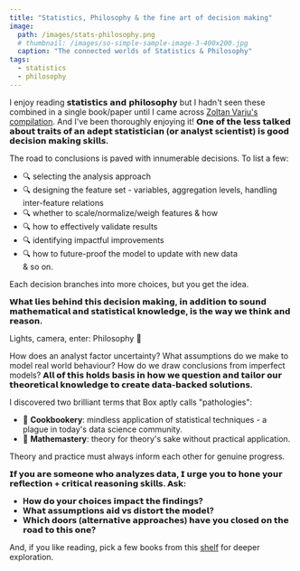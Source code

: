 ```yaml
---
title: "Statistics, Philosophy & the fine art of decision making"
image: 
  path: /images/stats-philosophy.png
  # thumbnail: /images/so-simple-sample-image-3-400x200.jpg
  caption: "The connected worlds of Statistics & Philosophy"
tags:
  - statistics
  - philosophy
---
```

I enjoy reading 𝘀𝘁𝗮𝘁𝗶𝘀𝘁𝗶𝗰𝘀 𝗮𝗻𝗱 𝗽𝗵𝗶𝗹𝗼𝘀𝗼𝗽𝗵𝘆 but I hadn't seen these combined in a single book/paper until I came across [Zoltan Varju's compilation](https://lnkd.in/eH_j5ScG). And I've been thoroughly enjoying it! **𝗢𝗻𝗲 𝗼𝗳 𝘁𝗵𝗲 𝗹𝗲𝘀𝘀 𝘁𝗮𝗹𝗸𝗲𝗱 𝗮𝗯𝗼𝘂𝘁 𝘁𝗿𝗮𝗶𝘁𝘀 𝗼𝗳 𝗮𝗻 𝗮𝗱𝗲𝗽𝘁 𝘀𝘁𝗮𝘁𝗶𝘀𝘁𝗶𝗰𝗶𝗮𝗻 (𝗼𝗿 𝗮𝗻𝗮𝗹𝘆𝘀𝘁 s𝗰𝗶𝗲𝗻𝘁𝗶𝘀𝘁) 𝗶𝘀 𝗴𝗼𝗼𝗱 𝗱𝗲𝗰𝗶𝘀𝗶𝗼𝗻 𝗺𝗮𝗸𝗶𝗻𝗴 𝘀𝗸𝗶𝗹𝗹𝘀.** 

The road to conclusions is paved with innumerable decisions. To list a few: 
* 🔍 selecting the analysis approach
* 🔍 designing the feature set - variables, aggregation levels, handling inter-feature relations
* 🔍 whether to scale/normalize/weigh features & how 
* 🔍 how to effectively validate results
* 🔍 identifying impactful improvements 
* 🔍 how to future-proof the model to update with new data <br>
& so on.  

Each decision branches into more choices, but you get the idea. 

**𝗪𝗵𝗮𝘁 𝗹𝗶𝗲𝘀 𝗯𝗲𝗵𝗶𝗻𝗱 𝘁𝗵𝗶𝘀 𝗱𝗲𝗰𝗶𝘀𝗶𝗼𝗻 𝗺𝗮𝗸𝗶𝗻𝗴, 𝗶𝗻 𝗮𝗱𝗱𝗶𝘁𝗶𝗼𝗻 𝘁𝗼 𝘀𝗼𝘂𝗻𝗱 𝗺𝗮𝘁𝗵𝗲𝗺𝗮𝘁𝗶𝗰𝗮𝗹 𝗮𝗻𝗱 𝘀𝘁𝗮𝘁𝗶𝘀𝘁𝗶𝗰𝗮𝗹 𝗸𝗻𝗼𝘄𝗹𝗲𝗱𝗴𝗲, 𝗶𝘀 t𝗵𝗲 𝘄𝗮𝘆 𝘄𝗲 𝘁𝗵𝗶𝗻𝗸 𝗮𝗻𝗱 𝗿𝗲𝗮𝘀𝗼𝗻.**

Lights, camera, enter: Philosophy 🧠

How does an analyst factor uncertainty? What assumptions do we make to model real world behaviour? How do we draw conclusions from imperfect models? **𝗔𝗹𝗹 𝗼𝗳 𝘁𝗵𝗶𝘀 𝗵𝗼𝗹𝗱𝘀 𝗯𝗮𝘀𝗶𝘀 𝗶𝗻 𝗵𝗼𝘄 𝘄𝗲 𝗾𝘂𝗲𝘀𝘁𝗶𝗼𝗻 𝗮𝗻𝗱 𝘁𝗮𝗶𝗹𝗼𝗿 𝗼𝘂𝗿 𝘁𝗵𝗲𝗼𝗿𝗲𝘁𝗶𝗰𝗮𝗹 𝗸𝗻𝗼𝘄𝗹𝗲𝗱𝗴𝗲 𝘁𝗼 𝗰𝗿𝗲𝗮𝘁𝗲 𝗱𝗮𝘁𝗮-𝗯𝗮𝗰𝗸𝗲𝗱 𝘀𝗼𝗹𝘂𝘁𝗶𝗼𝗻𝘀.**

I discovered two brilliant terms that Box aptly calls "pathologies": 
* 🧮 **Cookbookery**: mindless application of statistical techniques - a plague in today's data science community. 
* 🧮 **Mathemastery**: theory for theory's sake without practical application. 

Theory and practice must always inform each other for genuine progress.

**𝗜𝗳 𝘆𝗼𝘂 𝗮𝗿𝗲 𝘀𝗼𝗺𝗲𝗼𝗻𝗲 𝘄𝗵𝗼 𝗮𝗻𝗮𝗹𝘆𝘇𝗲𝘀 𝗱𝗮𝘁𝗮, 𝗜 𝘂𝗿𝗴𝗲 𝘆𝗼𝘂 𝘁𝗼 𝗵𝗼𝗻𝗲 𝘆𝗼𝘂𝗿 𝗿𝗲𝗳𝗹𝗲𝗰𝘁𝗶𝗼𝗻 + 𝗰𝗿𝗶𝘁𝗶𝗰𝗮𝗹 𝗿𝗲𝗮𝘀𝗼𝗻𝗶𝗻𝗴 𝘀𝗸𝗶𝗹𝗹𝘀. 𝗔𝘀𝗸:**   
* **H𝗼𝘄 𝗱𝗼 𝘆𝗼𝘂𝗿 𝗰𝗵𝗼𝗶𝗰𝗲𝘀 𝗶𝗺𝗽𝗮𝗰𝘁 𝘁𝗵𝗲 𝗳𝗶𝗻𝗱𝗶𝗻𝗴𝘀?**   
* **W𝗵𝗮𝘁 𝗮𝘀𝘀𝘂𝗺𝗽𝘁𝗶𝗼𝗻𝘀 𝗮𝗶𝗱 𝘃𝘀 𝗱𝗶𝘀𝘁𝗼𝗿𝘁 𝘁𝗵𝗲 𝗺𝗼𝗱𝗲𝗹?**  
* **W𝗵𝗶𝗰𝗵 𝗱𝗼𝗼𝗿𝘀 (𝗮𝗹𝘁𝗲𝗿𝗻𝗮𝘁𝗶𝘃𝗲 𝗮𝗽𝗽𝗿𝗼𝗮𝗰𝗵𝗲𝘀) 𝗵𝗮𝘃𝗲 𝘆𝗼𝘂 𝗰𝗹𝗼𝘀𝗲𝗱 𝗼𝗻 𝘁𝗵𝗲 𝗿𝗼𝗮𝗱 𝘁𝗼 𝘁𝗵𝗶𝘀 𝗼𝗻𝗲?**  

And, if you like reading, pick a few books from this [shelf](https://lnkd.in/eH_j5ScG) for deeper exploration.
